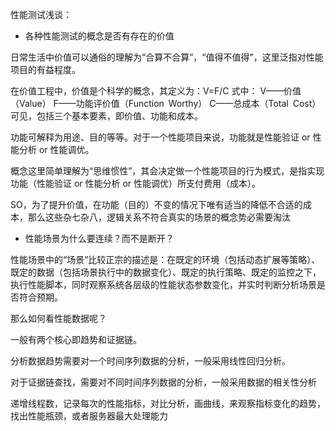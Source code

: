 性能测试浅谈：

* 各种性能测试的概念是否有存在的价值

日常生活中价值可以通俗的理解为“合算不合算”，“值得不值得”，这里泛指对性能项目的有益程度。

在价值工程中，价值是个科学的概念，其定义为：V=F/C
式中： V——价值（Value）
F——功能评价值（Function Worthy）
C——总成本（Total Cost）
可见，包括三个基本要素，即价值、功能和成本。

功能可解释为用途、目的等等。对于一个性能项目来说，功能就是性能验证 or 性能分析 or 性能调优。

概念这里简单理解为“思维惯性”，其会决定做一个性能项目的行为模式，是指实现功能（性能验证 or 性能分析 or 性能调优）所支付费用（成本）。

SO，为了提升价值，在功能（目的）不变的情况下唯有适当的降低不合适的成本，那么这些杂七杂八，逻辑关系不符合真实的场景的概念势必需要淘汰



* 性能场景为什么要连续？而不是断开？

性能场景中的“场景”比较正宗的描述是：在既定的环境（包括动态扩展等策略）、既定的数据（包括场景执行中的数据变化）、既定的执行策略、既定的监控之下，执行性能脚本，同时观察系统各层级的性能状态参数变化，并实时判断分析场景是否符合预期。

那么如何看性能数据呢？

一般有两个核心即趋势和证据链。

分析数据趋势需要对一个时间序列数据的分析，一般采用线性回归分析。

对于证据链查找，需要对不同时间序列数据的分析，一般采用数据的相关性分析



递增线程数，记录每次的性能指标，对比分析，画曲线，来观察指标变化的趋势，找出性能瓶颈，或者服务器最大处理能力